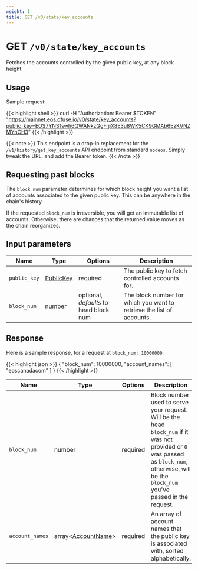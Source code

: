 ```yaml
---
weight: 1
title: GET /v0/state/key_accounts
---
```


# GET `/v0/state/key_accounts`

Fetches the accounts controlled by the given public key, at any block height.

## Usage

Sample request:

{{< highlight shell >}}
curl -H "Authorization: Bearer $TOKEN" \
    "https://mainnet.eos.dfuse.io/v0/state/key_accounts?public_key=EOS7YNS1swh6QWANkzGgFrjiX8E3u8WK5CK9GMAb6EzKVNZMYhCH3"
{{< /highlight >}}

{{< note >}}
This endpoint is a drop-in replacement for the `/v1/history/get_key_accounts` API endpoint from standard `nodeos`. Simply tweak the URL, and add the Bearer token.
{{< /note >}}

## Requesting past blocks

The `block_num` parameter determines for which block height you want a list of accounts associated to the given
public key. This can be anywhere in the chain's history.

If the requested `block_num` is irreversible, you will get an
immutable list of accounts. Otherwise, there are chances that the
returned value moves as the chain reorganizes.

## Input parameters

Name | Type | Options | Description
-----|------|---------|------------
`public_key` | [PublicKey](#type-PublicKey) | required | The public key to fetch controlled accounts for.
`block_num` | number | optional, _defaults_ to head block num | The block number for which you want to retrieve the list of accounts.

## Response

Here is a sample response, for a request at `block_num: 10000000`:

{{< highlight json >}}
{
  "block_num": 10000000,
  "account_names": [
    "eoscanadacom"
  ]
}
{{< /highlight >}}

Name | Type | Options | Description
-----|------|---------|------------
`block_num` | number | required | Block number used to serve your request. Will be the head `block_num` if it was not provided or `0` was passed as `block_num`, otherwise, will be the `block_num` you've passed in the request.
`account_names` | array&lt;[AccountName](#type-AccountName)&gt; | required | An array of account names that the public key is associated with, sorted alphabetically.